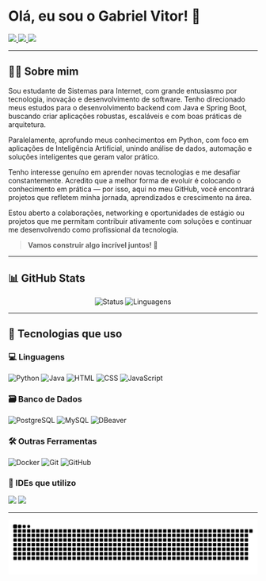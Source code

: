 <h1>Olá, eu sou o Gabriel Vitor! 👋</h1>

<p>
  <a href="https://instagram.com/_gabrielvitorm" target="_blank">
    <img src="https://img.shields.io/badge/-Instagram-%23E4405F?style=for-the-badge&logo=instagram&logoColor=white">
  </a>
  <a href="mailto:gabrielvitormchaves@gmail.com">
    <img src="https://img.shields.io/badge/-Gmail-%23333?style=for-the-badge&logo=gmail&logoColor=white">
  </a>
  <a href="https://www.linkedin.com/in/gabrielvitorm/" target="_blank">
    <img src="https://img.shields.io/badge/-LinkedIn-%230077B5?style=for-the-badge&logo=linkedin&logoColor=white">
  </a>
</p>

---

## 👨‍💻 Sobre mim

Sou estudante de Sistemas para Internet, com grande entusiasmo por tecnologia, inovação e desenvolvimento de software. Tenho direcionado meus estudos para o desenvolvimento backend com Java e Spring Boot, buscando criar aplicações robustas, escaláveis e com boas práticas de arquitetura.

Paralelamente, aprofundo meus conhecimentos em Python, com foco em aplicações de Inteligência Artificial, unindo análise de dados, automação e soluções inteligentes que geram valor prático.

Tenho interesse genuíno em aprender novas tecnologias e me desafiar constantemente. Acredito que a melhor forma de evoluir é colocando o conhecimento em prática — por isso, aqui no meu GitHub, você encontrará projetos que refletem minha jornada, aprendizados e crescimento na área.

Estou aberto a colaborações, networking e oportunidades de estágio ou projetos que me permitam contribuir ativamente com soluções e continuar me desenvolvendo como profissional da tecnologia.

> **Vamos construir algo incrível juntos! 🚀**

---

## 📊 GitHub Stats

<div align="center">
  <img alt="Status" height="160px" src="https://github-readme-stats.vercel.app/api?username=gabrielvitorm&show_icons=true&theme=dark"/>
  <img alt="Linguagens" height="160px" src="https://github-readme-stats.vercel.app/api/top-langs/?username=gabrielvitorm&layout=compact&theme=dark"/>
</div>

---

## 🚀 Tecnologias que uso

### 💻 Linguagens
<div style="display: inline_block">
  <img align="center" alt="Python" height="40" src="https://cdn.jsdelivr.net/gh/devicons/devicon/icons/python/python-original.svg"/>
  <img align="center" alt="Java" height="40" src="https://cdn.jsdelivr.net/gh/devicons/devicon/icons/java/java-original.svg"/>
  <img align="center" alt="HTML" height="40" src="https://cdn.jsdelivr.net/gh/devicons/devicon/icons/html5/html5-original.svg"/>
  <img align="center" alt="CSS" height="40" src="https://cdn.jsdelivr.net/gh/devicons/devicon/icons/css3/css3-original.svg"/>
  <img align="center" alt="JavaScript" height="40" src="https://cdn.jsdelivr.net/gh/devicons/devicon/icons/javascript/javascript-original.svg"/>
</div>

### 🗃️ Banco de Dados
<div style="display: inline_block">
  <img align="center" alt="PostgreSQL" height="40" src="https://cdn.jsdelivr.net/gh/devicons/devicon/icons/postgresql/postgresql-original.svg"/>
  <img align="center" alt="MySQL" height="40" src="https://cdn.jsdelivr.net/gh/devicons/devicon/icons/mysql/mysql-original.svg"/>
  <img align="center" alt="DBeaver" height="40" src="https://cdn.jsdelivr.net/gh/devicons/devicon/icons/dbeaver/dbeaver-original.svg"/>
</div>

### 🛠️ Outras Ferramentas
<div style="display: inline_block">
  <img align="center" alt="Docker" height="40" src="https://img.shields.io/badge/docker-%230db7ed.svg?style=for-the-badge&logo=docker&logoColor=white"/>
  <img align="center" alt="Git" height="40" src="https://img.shields.io/badge/git-%23F05033.svg?style=for-the-badge&logo=git&logoColor=white"/>
  <img align="center" alt="GitHub" height="40" src="https://img.shields.io/badge/github-%23121011.svg?style=for-the-badge&logo=github&logoColor=white"/>
</div>

### 🧠 IDEs que utilizo
<div style="display: inline_block">
  <img src="https://img.shields.io/badge/Visual_Studio_Code-0078D4?style=for-the-badge&logo=visual%20studio%20code&logoColor=white" />
  <img src="https://img.shields.io/badge/IntelliJIDEA-000000.svg?style=for-the-badge&logo=intellij-idea&logoColor=white" />
</div>

---
<picture>
  <source media="(prefers-color-scheme: dark)" srcset="https://raw.githubusercontent.com/gabrielvitorm/gabrielvitorm/output/github-contribution-grid-snake-dark.svg">
  <source media="(prefers-color-scheme: light)" srcset="https://raw.githubusercontent.com/gabrielvitorm/gabrielvitorm/output/github-contribution-grid-snake.svg">
  <img alt="github contribution grid snake animation" src="https://raw.githubusercontent.com/gabrielvitorm/gabrielvitorm/output/github-contribution-grid-snake.svg">
</picture>
